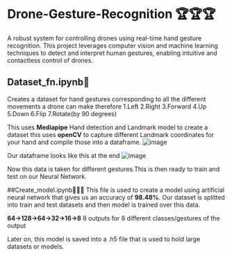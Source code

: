 # Drone-Gesture-Recognition 🏆🏆🏆
A robust system for controlling drones using real-time hand gesture recognition. This project leverages computer vision and machine learning techniques to detect and interpret human gestures, enabling intuitive and contactless control of drones.

## Dataset_fn.ipynb🚀
Creates a dataset for hand gestures corresponding to all the different movements a drone can make therefore
1.Left
2.Right
3.Forward
4.Up
5.Down
6.Flip
7.Rotate(by 90 degrees)

This uses **Mediapipe** Hand detection and Landmark model to create a dataset this uses **openCV** to capture different Landmark coordinates for your hand and compile those into a dataframe.
![image](https://github.com/user-attachments/assets/1e7f1188-051f-4eaf-8da6-5a8b52ca79ad)

Our dataframe looks like this at the end
![image](https://github.com/user-attachments/assets/6ae7d376-c0d1-46d4-92ff-b62cf5e98be1)

Now this data is taken for different gestures.This is then ready to train and test on our Neural Network.

##Create_model.ipynb🧑🏻‍💻
This file is used to create a model using artificial neural network that gives us an accuracy of **98.48%**.
Our dataset is splitted into train and test datasets and then model is trained over this data.

**64->128->64->32->16->8** 8 outputs for 8 different classes/gestures of the output 

Later on, this model is saved into a .h5 file that is used to hold large datasets or models.



